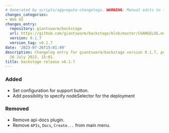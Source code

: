 ```yaml
---
# Generated by scripts/aggregate-changelogs. WARNING: Manual edits to this files will be overwritten.
changes_categories:
- Web UI
changes_entry:
  repository: giantswarm/backstage
  url: https://github.com/giantswarm/backstage/blob/master/CHANGELOG.md#017---2023-07-26
  version: 0.1.7
  version_tag: v0.1.7
date: '2023-07-26T15:01:49'
description: Changelog entry for giantswarm/backstage version 0.1.7, published on
  26 July 2023, 15:01.
title: backstage release v0.1.7
---
```


### Added
- Set configuration for support button.
- Add possibility to specify nodeSelector for the deployment
### Removed
- Remove api-docs plugin.
- Remove `APIs`, `Docs`, `Create...` from main menu.
